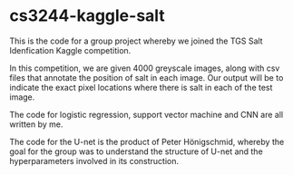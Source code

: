 # cs3244-kaggle-salt
This is the code for a group project whereby we joined the TGS Salt Idenfication Kaggle competition. 

In this competition, we are given 4000 greyscale images, along with csv files that annotate the position of salt in each image. Our output will be to indicate the exact pixel locations where there is salt in each of the test image.

The code for logistic regression, support vector machine and CNN are all written by me.

The code for the U-net is the product of Peter Hönigschmid, whereby the goal for the group was to understand the structure of U-net and the hyperparameters involved in its construction.
